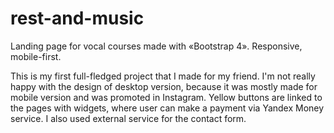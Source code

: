 # rest-and-music
Landing page for vocal courses made with «Bootstrap 4». Responsive, mobile-first.

This is my first full-fledged project that I made for my friend. 
I'm not really happy with the design of desktop version, because it was mostly made for mobile version and was promoted in Instagram.
Yellow buttons are linked to the pages with widgets, where user can make a payment via Yandex Money service.
I also used external service for the contact form.
